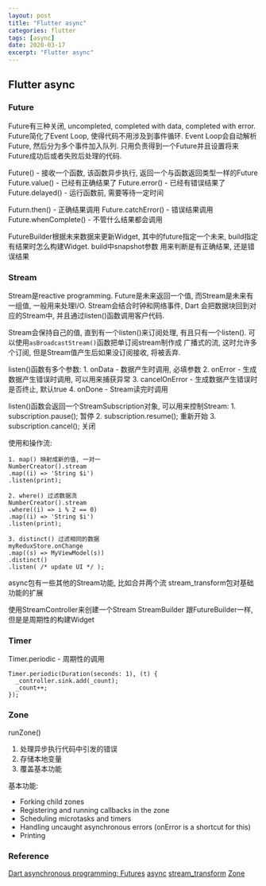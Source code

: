 ```yaml
---
layout: post
title: "Flutter async"
categories: flutter
tags: [async]
date: 2020-03-17
excerpt: "Flutter async"
---
```


## Flutter async

### Future
Future有三种关闭, uncompleted, completed with data, completed with error. 
Future简化了Event Loop, 使得代码不用涉及到事件循环. Event Loop会自动解析Future, 然后分为多个事件加入队列.
只用负责得到一个Future并且设置将来Future成功后或者失败后处理的代码.

Future() - 接收一个函数, 该函数异步执行, 返回一个与函数返回类型一样的Future
Future.value() - 已经有正确结果了
Future.error() - 已经有错误结果了
Future.delayed() - 运行函数前, 需要等待一定时间

Futurn.then() - 正确结果调用
Future.catchError() - 错误结果调用
Future.whenComplete() - 不管什么结果都会调用

FutureBuilder根据未来数据来更新Widget, 其中的future指定一个未来, build指定有结果时怎么构建Widget. build中snapshot参数
用来判断是有正确结果, 还是错误结果

### Stream
Stream是reactive programming. Future是未来返回一个值, 而Stream是未来有一组值, 一般用来处理I/O. Stream会结合时钟和网络事件, Dart
会把数据块回到对应的Stream中, 并且通过listen()函数调用客户代码.

Stream会保持自己的值, 直到有一个listen()来订阅处理, 有且只有一个listen(). 可以使用`asBroadcastStream()`函数把单订阅stream制作成
广播式的流, 这时允许多个订阅, 但是Stream值产生后如果没订阅接收, 将被丢弃.

listen()函数有多个参数:
    1. onData - 数据产生时调用, 必填参数
    2. onError - 生成数据产生错误时调用, 可以用来捕获异常
    3. cancelOnError - 生成数据产生错误时是否终止, 默认true
    4. onDone - Stream读完时调用

listen()函数会返回一个StreamSubscription对象, 可以用来控制Stream:
    1. subscription.pause(); 暂停
    2. subscription.resume(); 重新开始
    3. subscription.cancel(); 关闭

使用和操作流:

    1. map() 映射成新的值, 一对一
    NumberCreator().stream
    .map((i) => 'String $i')
    .listen(print);

    2. where() 过滤数据流
    NumberCreator().stream
    .where((i) => i % 2 == 0)
    .map((i) => 'String $i')
    .listen(print);

    3. distinct() 过滤相同的数据
    myReduxStore.onChange
    .map((s) => MyViewModel(s))
    .distinct()
    .listen( /* update UI */ );

async包有一些其他的Stream功能, 比如合并两个流
stream_transform包对基础功能的扩展

使用StreamController来创建一个Stream
StreamBuilder 跟FutureBuilder一样, 但是是周期性的构建Widget

### Timer
Timer.periodic - 周期性的调用

    Timer.periodic(Duration(seconds: 1), (t) {
      _controller.sink.add(_count);
      _count++;
    });

### Zone
runZone()

1. 处理异步执行代码中引发的错误
2. 存储本地变量
3. 覆盖基本功能

基本功能:
* Forking child zones
* Registering and running callbacks in the zone
* Scheduling microtasks and timers
* Handling uncaught asynchronous errors (onError is a shortcut for this)
* Printing

### Reference
[Dart asynchronous programming: Futures](https://medium.com/dartlang/dart-asynchronous-programming-futures-96937f831137)
[async](https://pub.flutter-io.cn/packages/async)
[stream_transform](https://pub.flutter-io.cn/packages/stream_transform)
[Zone](https://dart.dev/articles/archive/zones#example-overriding-print)
